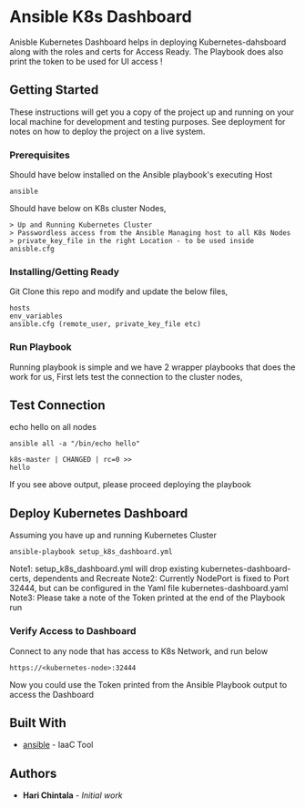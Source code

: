 # Ansible K8s Dashboard

Anisble Kubernetes Dashboard helps in deploying Kubernetes-dahsboard along with the roles and certs for Access Ready. The Playbook does also print the token to be used for UI access !

## Getting Started

These instructions will get you a copy of the project up and running on your local machine for development and testing purposes. See deployment for notes on how to deploy the project on a live system.

### Prerequisites

Should have below installed on the Ansible playbook's executing Host

```
ansible
```

Should have below on K8s cluster Nodes,

```
> Up and Running Kubernetes Cluster
> Passwordless access from the Ansible Managing host to all K8s Nodes
> private_key_file in the right Location - to be used inside anisble.cfg
```

### Installing/Getting Ready

Git Clone this repo and modify and update the below files,

```
hosts
env_variables
ansible.cfg (remote_user, private_key_file etc)
```

### Run Playbook

Running playbook is simple and we have 2 wrapper playbooks that does the work for us,
First lets test the connection to the cluster nodes,


## Test Connection

echo hello on all nodes

```
ansible all -a "/bin/echo hello"

k8s-master | CHANGED | rc=0 >>
hello

```

If you see above output, please proceed deploying the playbook

## Deploy Kubernetes Dashboard

Assuming you have up and running Kubernetes Cluster

```
ansible-playbook setup_k8s_dashboard.yml
```

Note1: setup_k8s_dashboard.yml will drop existing kubernetes-dashboard-certs, dependents and Recreate
Note2: Currently NodePort is fixed to Port 32444, but can be configured in the Yaml file kubernetes-dashboard.yaml
Note3: Please take a note of the Token printed at the end of the Playbook run

### Verify Access to Dashboard

Connect to any node that has access to K8s Network, and run below

```
https://<kubernetes-node>:32444
```

Now you could use the Token printed from the Ansible Playbook output to access the Dashboard


## Built With

* [ansible](https://opensource.com/article/18/7/sysadmin-tasks-ansible) - IaaC Tool

## Authors

* **Hari Chintala** - *Initial work* 
